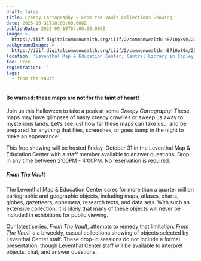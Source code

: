 ```yaml
---
draft: false
title: Creepy Cartography — From the Vault Collections Showing
date: 2025-10-31T18:00:00.000Z
publishDate: 2025-09-10T04:00:00.000Z
image: >-
  https://iiif.digitalcommonwealth.org/iiif/2/commonwealth:n8710p89m/205,650,3868,2221/,1200/0/default.jpg
backgroundImage: >-
  https://iiif.digitalcommonwealth.org/iiif/2/commonwealth:n8710p89m/205,650,3868,2221/,1200/0/default.jpg
location: 'Leventhal Map & Education Center, Central Library in Copley Square'
fee: Free
registration: ''
tags:
  - from the vault
---
```


#### **Be warned: these maps are not for the faint of heart!**

Join us this Halloween to take a peak at some *Creepy Cartography*! These maps may have glimpses of nasty creepy crawlies or sweep us away to mysterious lands. Let’s see just how far these maps can take us… and be prepared for anything that flies, screeches, or goes bump in the night to make an appearance!

This free showing will be hosted Friday, October 31 in the Leventhal Map & Education Center with a staff member available to answer questions. Drop in any time between 2:00PM - 4:00PM. No reservation is required.

##### ***From The Vault***

The Leventhal Map & Education Center cares for more than a quarter million cartographic and geographic objects, including maps, atlases, charts, globes, gazetteers, ephemera, research texts, and data sets. With such an extensive collection, it is likely that many of these objects will never be included in exhibitions for public viewing.

Our latest series, *From The Vault*, attempts to remedy that limitation. *From The Vault* is a biweekly, casual collections showing of objects selected by Leventhal Center staff. These drop-in sessions do not include a formal presentation, though Leventhal Center staff will be available to interpret objects, chat, and answer questions.
